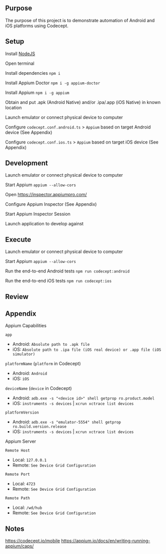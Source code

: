 ## Purpose
The purpose of this project is to demonstrate automation of Android and iOS platforms using Codecept.

## Setup
Install [NodeJS](https://nodejs.org/)

Open terminal

Install dependencies `npm i`

Install Appium Doctor `npm i -g appium-doctor`

Install Appium `npm i -g appium`

Obtain and put .apk (Android Native) and/or .ipa/.app (iOS Native) in known location

Launch emulator or connect physical device to computer

Configure `codecept.conf.android.ts` > `Appium` based on target Android device (See Appendix)

Configure `codecept.conf.ios.ts` > `Appium` based on target iOS device (See Appendix)

## Development
Launch emulator or connect physical device to computer

Start Appium `appium --allow-cors`

Open https://inspector.appiumpro.com/

Configure Appium Inspector (See Appendix)

Start Appium Inspector Session

Launch application to develop against

## Execute
Launch emulator or connect physical device to computer

Start Appium `appium --allow-cors`

Run the end-to-end Android tests `npm run codecept:android`

Run the end-to-end iOS tests `npm run codecept:ios`

## Review

## Appendix
Appium Capabilities

`app`
- Android: `Absolute path to .apk file`
- iOS: `Absolute path to .ipa file (iOS real device) or .app file (iOS simulator)`

`platformName` (`platform` in Codecept)
- Android: `Android`
- iOS: `iOS`

`deviceName` (`device` in Codecept)
- Android: `adb.exe -s "<device id>" shell getprop ro.product.model`
- iOS: `instruments -s devices` | `xcrun xctrace list devices`

`platformVersion`
- Android: `adb.exe -s "emulator-5554" shell getprop ro.build.version.release`
- iOS: ``instruments -s devices`` | `xcrun xctrace list devices`

Appium Server

`Remote Host`
- Local: `127.0.0.1`
- Remote: `See Device Grid Configuration`

`Remote Port`
- Local: `4723`
- Remote: `See Device Grid Configuration`

`Remote Path`
- Local: `/wd/hub`
- Remote: `See Device Grid Configuration`

## Notes
https://codecept.io/mobile
https://appium.io/docs/en/writing-running-appium/caps/

